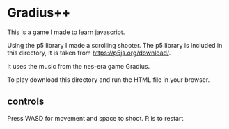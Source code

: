 # Gradius++

This is a game I made to learn javascript.

Using the p5 library I made a scrolling shooter. The p5 library is included in this directory, it is taken from https://p5js.org/download/.

It uses the music from the nes-era game Gradius.

To play download this directory and run the HTML file in your browser.

## controls
Press WASD for movement and space to shoot. R is to restart.
